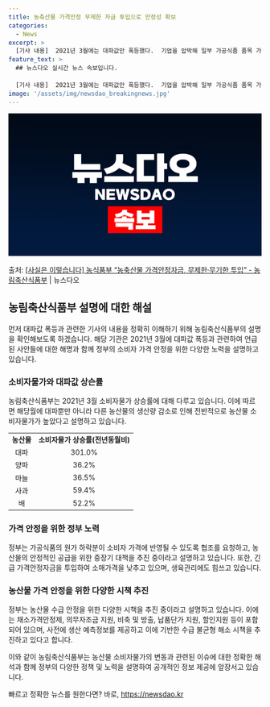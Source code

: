 ```yaml
---
title: 농축산물 가격안정 무제한 자금 투입으로 안정성 확보
categories:
  - News
excerpt: >
  [기사 내용]  2021년 3월에는 대파값만 폭등했다.  기업을 압박해 일부 가공식품 품목 가격을 내리게 하…
feature_text: >
  ## 뉴스다오 실시간 뉴스 속보입니다.

  [기사 내용]  2021년 3월에는 대파값만 폭등했다.  기업을 압박해 일부 가공식품 품목 가격을 내리게 하…
image: '/assets/img/newsdao_breakingnews.jpg'
---
```


![뉴스다오 속보](/assets/img/newsdao_breakingnews.jpg)

<p>출처: <a href="https://newsdao.kr/3551" rel="dofollow">[사실은 이렇습니다] 농식품부 “농축산물 가격안정자금, 무제한·무기한 투입” - 농림축산식품부</a> | 뉴스다오</p>

<h2 data-ke-size="size26">농림축산식품부 설명에 대한 해설</h2>
<p data-ke-size="size16">먼저 대파값 폭등과 관련한 기사의 내용을 정확히 이해하기 위해 농림축산식품부의 설명을 확인해보도록 하겠습니다. 해당 기관은 2021년 3월에 대파값 폭등과 관련하여 언급된 사안들에 대한 해명과 함께 정부의 소비자 가격 안정을 위한 다양한 노력을 설명하고 있습니다.</p>

<h3 data-ke-size="size24">소비자물가와 대파값 상슨률</h3>
<p data-ke-size="size16">농림축산식품부는 2021년 3월 소비자물가 상승률에 대해 다루고 있습니다. 이에 따르면 해당월에 대파뿐만 아니라 다른 농산물의 생산량 감소로 인해 전반적으로 농산물 소비자물가가 높았다고 설명하고 있습니다.</p>
<table>
  <tr>
    <td style="text-align: center; height: 17px;"><b>농산물</b></td>
    <td style="text-align: center; height: 17px;"><b>소비자물가 상승률(전년동월비)</b></td>
  </tr>
  <tr>
    <td style="text-align: center; height: 17px;">대파</td>
    <td style="text-align: center; height: 17px;">301.0%</td>
  </tr>
  <tr>
    <td style="text-align: center; height: 17px;">양파</td>
    <td style="text-align: center; height: 17px;">36.2%</td>
  </tr>
  <tr>
    <td style="text-align: center; height: 17px;">마늘</td>
    <td style="text-align: center; height: 17px;">36.5%</td>
  </tr>
  <tr>
    <td style="text-align: center; height: 17px;">사과</td>
    <td style="text-align: center; height: 17px;">59.4%</td>
  </tr>
  <tr>
    <td style="text-align: center; height: 17px;">배</td>
    <td style="text-align: center; height: 17px;">52.2%</td>
  </tr>
</table>

<h3 data-ke-size="size24">가격 안정을 위한 정부 노력</h3>
<p data-ke-size="size16">정부는 가공식품의 원가 하락분이 소비자 가격에 반영될 수 있도록 협조를 요청하고, 농산물의 안정적인 공급을 위한 중장기 대책을 추진 중이라고 설명하고 있습니다. 또한, 긴급 가격안정자금을 투입하여 소매가격을 낮추고 있으며, 생육관리에도 힘쓰고 있습니다.</p>

<h3 data-ke-size="size24">농산물 가격 안정을 위한 다양한 시책 추진</h3>
<p data-ke-size="size16">정부는 농산물 수급 안정을 위한 다양한 시책을 추진 중이라고 설명하고 있습니다. 이에는 채소가격안정제, 의무자조금 지원, 비축 및 방출, 납품단가 지원, 할인지원 등이 포함되어 있으며, 사전에 생산 예측정보를 제공하고 이에 기반한 수급 불균형 해소 시책을 추진하고 있다고 합니다.</p>
<p data-ke-size="size16">이와 같이 농림축산식품부는 농산물 소비자물가의 변동과 관련된 이슈에 대한 정확한 해석과 함께 정부의 다양한 정책 및 노력을 설명하여 공개적인 정보 제공에 앞장서고 있습니다.</p>
 

빠르고 정확한 뉴스를 원한다면? 바로, <a href="https://newsdao.kr" rel="dofollow">https://newsdao.kr</a>


